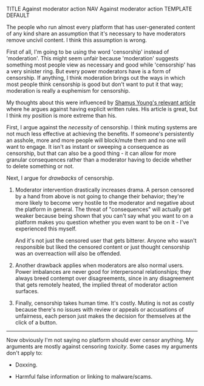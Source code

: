 TITLE Against moderator action
NAV Against moderator action
TEMPLATE DEFAULT

The people who run almost every platform that has user-generated content of any kind share an assumption that it's necessary to have moderators remove uncivil content. I think this assumption is wrong.

First of all, I'm going to be using the word 'censorship' instead of 'moderation'. This might seem unfair because 'moderation' suggests something most people view as necessary and good while 'censorship' has a very sinister ring. But every power moderators have is a form of censorship. If anything, I think moderation brings out the ways in which most people think censorship is good but don't want to put it that way; moderation is really a euphemism for censorship.

My thoughts about this were influenced by [Shamus Young's relevant article](https://www.shamusyoung.com/twentysidedtale/?p=19709) where he argues against having explicit written rules. His article is great, but I think my position is more extreme than his.

First, I argue against the *necessity* of censorship. I think muting systems are not much less effective at achieving the benefits. If someone's persistently an asshole, more and more people will block/mute them and no one will want to engage. It isn't as instant or sweeping a consequence as censorship, but that can also be a good thing - it can allow for more granular consequences rather than a moderator having to decide whether to delete something or not.

Next, I argue for *drawbacks* of censorship.

1. Moderator intervention drastically increases drama. A person censored by a hand from above is not going to change their behavior; they're more likely to become very hostile to the moderator and negative about the platform in general. The threat of "consequences" will actually get weaker because being shown that you can't say what you want to on a platform makes you question whether you even want to be on it - I've experienced this myself.

	And it's not just the censored user that gets bitterer. Anyone who wasn't responsible but liked the censored content or just thought censorship was an overreaction will also be offended.

2. Another drawback applies when moderators are also normal users. Power imbalances are never good for interpersonal relationships; they always breed contempt over disagreements, since in any disagreement that gets remotely heated, the implied threat of moderator action surfaces.

3. Finally, censorship takes human time. It's costly. Muting is not as costly because there's no issues with review or appeals or accusations of unfairness, each person just makes the decision for themselves at the click of a button.

---

Now obviously I'm not saying no platform should ever censor anything. My arguments are mostly against censoring *toxicity*. Some cases my arguments don't apply to:

* Doxxing.

* Harmful false information or linking to malware/scams.

<!--* . If the desire for moderation is motivated by not wanting to let someone spread ideas you find abhorrent and/or contrary to the point of the platform, then banning still makes sense.-->
